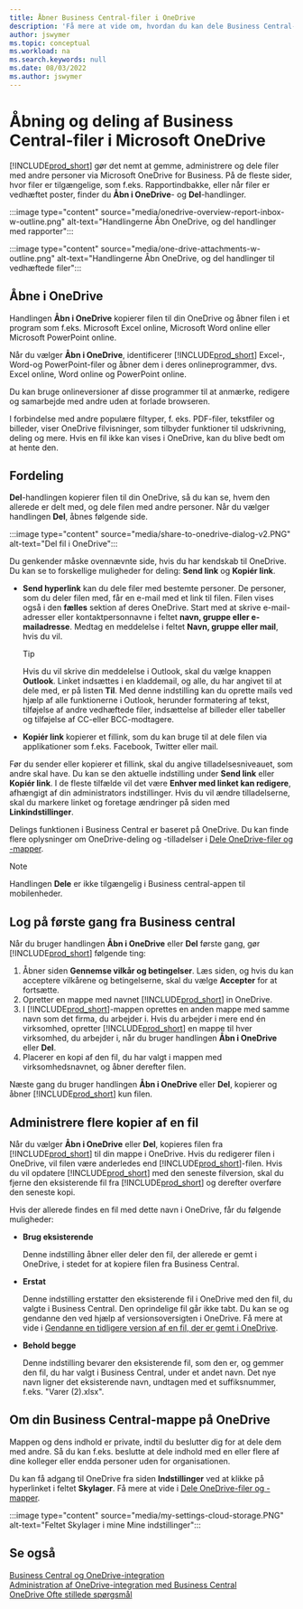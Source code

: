 ```yaml
---
title: Åbner Business Central-filer i OneDrive
description: 'Få mere at vide om, hvordan du kan dele Business Central-data fra virksomheden OneDrive.'
author: jswymer
ms.topic: conceptual
ms.workload: na
ms.search.keywords: null
ms.date: 08/03/2022
ms.author: jswymer
---
```

# <a name="opening-and-sharing-business-central-files-in-microsoft-onedrive"></a>Åbning og deling af Business Central-filer i Microsoft OneDrive

[!INCLUDE[prod_short](includes/prod_short.md)] gør det nemt at gemme, administrere og dele filer med andre personer via Microsoft OneDrive for Business. På de fleste sider, hvor filer er tilgængelige, som f.eks. Rapportindbakke, eller når filer er vedhæftet poster, finder du **Åbn i OneDrive**- og **Del**-handlinger.


:::image type="content" source="media/onedrive-overview-report-inbox-w-outline.png" alt-text="Handlingerne Åbn OneDrive, og del handlinger med rapporter":::


:::image type="content" source="media/one-drive-attachments-w-outline.png" alt-text="Handlingerne Åbn OneDrive, og del handlinger til vedhæftede filer":::


## <a name="open-in-onedrive"></a>Åbne i OneDrive

Handlingen **Åbn i OneDrive** kopierer filen til din OneDrive og åbner filen i et program som f.eks. Microsoft Excel online, Microsoft Word online eller Microsoft PowerPoint online. 

<!--## Working with different types of files-->

Når du vælger **Åbn i OneDrive**, identificerer [!INCLUDE[prod_short](includes/prod_short.md)] Excel-, Word-og PowerPoint-filer og åbner dem i deres onlineprogrammer, dvs. Excel online, Word online og PowerPoint online. 

Du kan bruge onlineversioner af disse programmer til at anmærke, redigere og samarbejde med andre uden at forlade browseren.

I forbindelse med andre populære filtyper, f. eks. PDF-filer, tekstfiler og billeder, viser OneDrive filvisninger, som tilbyder funktioner til udskrivning, deling og mere. Hvis en fil ikke kan vises i OneDrive, kan du blive bedt om at hente den.

## <a name="share"></a>Fordeling

**Del**-handlingen kopierer filen til din OneDrive, så du kan se, hvem den allerede er delt med, og dele filen med andre personer. Når du vælger handlingen **Del**, åbnes følgende side.

:::image type="content" source="media/share-to-onedrive-dialog-v2.PNG" alt-text="Del fil i OneDrive":::

Du genkender måske ovennævnte side, hvis du har kendskab til OneDrive. Du kan se to forskellige muligheder for deling: **Send link** og **Kopiér link**.

- **Send hyperlink** kan du dele filer med bestemte personer. De personer, som du deler filen med, får en e-mail med et link til filen. Filen vises også i den **fælles** sektion af deres OneDrive. Start med at skrive e-mail-adresser eller kontaktpersonnavne i feltet **navn, gruppe eller e-mailadresse**. Medtag en meddelelse i feltet **Navn, gruppe eller mail**, hvis du vil.

  > [!TIP]
  > Hvis du vil skrive din meddelelse i Outlook, skal du vælge knappen **Outlook**. Linket indsættes i en kladdemail, og alle, du har angivet til at dele med, er på listen **Til**. Med denne indstilling kan du oprette mails ved hjælp af alle funktionerne i Outlook, herunder formatering af tekst, tilføjelse af andre vedhæftede filer, indsættelse af billeder eller tabeller og tilføjelse af CC-eller BCC-modtagere.

- **Kopiér link** kopierer et fillink, som du kan bruge til at dele filen via applikationer som f.eks. Facebook, Twitter eller mail. 

Før du sender eller kopierer et fillink, skal du angive tilladelsesniveauet, som andre skal have. Du kan se den aktuelle indstilling under **Send link** eller **Kopiér link**. I de fleste tilfælde vil det være **Enhver med linket kan redigere**, afhængigt af din administrators indstillinger. Hvis du vil ændre tilladelserne, skal du markere linket og foretage ændringer på siden med **Linkindstillinger**.

Delings funktionen i Business Central er baseret på OneDrive. Du kan finde flere oplysninger om OneDrive-deling og -tilladelser i [Dele OneDrive-filer og -mapper](https://support.microsoft.com/en-us/office/share-onedrive-files-and-folders-9fcc2f7d-de0c-4cec-93b0-a82024800c07).

> [!NOTE]
> Handlingen **Dele** er ikke tilgængelig i Business central-appen til mobilenheder.

## <a name="first-time-sign-in-from-business-central"></a>Log på første gang fra Business central

Når du bruger handlingen **Åbn i OneDrive** eller **Del** første gang, gør [!INCLUDE[prod_short](includes/prod_short.md)] følgende ting:

1. Åbner siden **Gennemse vilkår og betingelser**. Læs siden, og hvis du kan acceptere vilkårene og betingelserne, skal du vælge **Accepter** for at fortsætte.
2. Opretter en mappe med navnet [!INCLUDE[prod_short](includes/prod_short.md)] in OneDrive. 
3. I [!INCLUDE[prod_short](includes/prod_short.md)]-mappen oprettes en anden mappe med samme navn som det firma, du arbejder i. Hvis du arbejder i mere end én virksomhed, opretter [!INCLUDE[prod_short](includes/prod_short.md)] en mappe til hver virksomhed, du arbejder i, når du bruger handlingen **Åbn i OneDrive** eller **Del**. 
4. Placerer en kopi af den fil, du har valgt i mappen med virksomhedsnavnet, og åbner derefter filen. 

Næste gang du bruger handlingen **Åbn i OneDrive** eller **Del**, kopierer og åbner [!INCLUDE[prod_short](includes/prod_short.md)] kun filen. 

## <a name="managing-multiple-copies-of-a-file"></a>Administrere flere kopier af en fil

Når du vælger **Åbn i OneDrive** eller **Del**, kopieres filen fra [!INCLUDE[prod_short](includes/prod_short.md)] til din mappe i OneDrive. Hvis du redigerer filen i OneDrive, vil filen være anderledes end [!INCLUDE[prod_short](includes/prod_short.md)]-filen. Hvis du vil opdatere [!INCLUDE[prod_short](includes/prod_short.md)] med den seneste filversion, skal du fjerne den eksisterende fil fra [!INCLUDE[prod_short](includes/prod_short.md)] og derefter overføre den seneste kopi.

Hvis der allerede findes en fil med dette navn i OneDrive, får du følgende muligheder:

- **Brug eksisterende**

  Denne indstilling åbner eller deler den fil, der allerede er gemt i OneDrive, i stedet for at kopiere filen fra Business Central.
  
- **Erstat**
  
  Denne indstilling erstatter den eksisterende fil i OneDrive med den fil, du valgte i Business Central. Den oprindelige fil går ikke tabt. Du kan se og gendanne den ved hjælp af versionsoversigten i OneDrive. Få mere at vide i [Gendanne en tidligere version af en fil, der er gemt i OneDrive](https://support.microsoft.com/office/restore-a-previous-version-of-a-file-stored-in-onedrive).

- **Behold begge**
 
  Denne indstilling bevarer den eksisterende fil, som den er, og gemmer den fil, du har valgt i Business Central, under et andet navn. Det nye navn ligner det eksisterende navn, undtagen med et suffiksnummer, f.eks. "Varer (2).xlsx".

## <a name="about-your-business-central-folder-on-onedrive"></a>Om din Business Central-mappe på OneDrive

Mappen og dens indhold er private, indtil du beslutter dig for at dele dem med andre. Så du kan f.eks. beslutte at dele indhold med en eller flere af dine kolleger eller endda personer uden for organisationen. 

Du kan få adgang til OneDrive fra siden **Indstillinger** ved at klikke på hyperlinket i feltet **Skylager**. Få mere at vide i [Dele OneDrive-filer og -mapper](https://support.microsoft.com/en-us/office/share-onedrive-files-and-folders-9fcc2f7d-de0c-4cec-93b0-a82024800c07).

:::image type="content" source="media/my-settings-cloud-storage.PNG" alt-text="Feltet Skylager i mine Mine indstillinger":::

<!--## Extending the Connection to OneDrive
You can create an extension and connect it to... For more information, see...-->

## <a name="see-also"></a>Se også

[Business Central og OneDrive-integration](across-onedrive-overview.md)  
[Administration af OneDrive-integration med Business Central](admin-onedrive-integration.md)  
[OneDrive Ofte stillede spørgsmål](admin-onedrive-faq.md)

